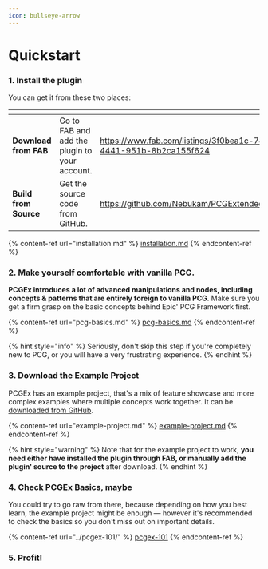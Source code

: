 ```yaml
---
icon: bullseye-arrow
---
```


# Quickstart

### 1. Install the plugin

You can get it from these two places:

<table data-card-size="large" data-view="cards"><thead><tr><th></th><th></th><th data-hidden data-card-target data-type="content-ref"></th><th data-hidden data-card-cover data-type="files"></th></tr></thead><tbody><tr><td><strong>Download from FAB</strong></td><td>Go to FAB and add the plugin to your account.</td><td><a href="https://www.fab.com/listings/3f0bea1c-7406-4441-951b-8b2ca155f624">https://www.fab.com/listings/3f0bea1c-7406-4441-951b-8b2ca155f624</a></td><td><a href="../../.gitbook/assets/FAB.jpg">FAB.jpg</a></td></tr><tr><td><strong>Build from Source</strong></td><td>Get the source code from GitHub.</td><td><a href="https://github.com/Nebukam/PCGExtendedToolkit">https://github.com/Nebukam/PCGExtendedToolkit</a></td><td><a href="../../.gitbook/assets/GIT.jpg">GIT.jpg</a></td></tr></tbody></table>

{% content-ref url="installation.md" %}
[installation.md](installation.md)
{% endcontent-ref %}

### 2. Make yourself comfortable with vanilla PCG.

**PCGEx introduces a lot of advanced manipulations and nodes, including concepts & patterns that are entirely foreign to vanilla PCG**. Make sure you get a firm grasp on the basic concepts behind Epic' PCG Framework first.

{% content-ref url="pcg-basics.md" %}
[pcg-basics.md](pcg-basics.md)
{% endcontent-ref %}

{% hint style="info" %}
Seriously, don't skip this step if you're completely new to PCG, or you will have a very frustrating experience.
{% endhint %}

### 3. Download the Example Project

PCGEx has an example project, that's a mix of feature showcase and more complex examples where multiple concepts work together. It can be [downloaded from GitHub](https://github.com/Nebukam/PCGExExampleProject).

{% content-ref url="example-project.md" %}
[example-project.md](example-project.md)
{% endcontent-ref %}

{% hint style="warning" %}
Note that for the example project to work, **you need either have installed the plugin through FAB, or manually add the plugin' source to the project** after download.
{% endhint %}

### 4. Check PCGEx Basics, maybe

You could try to go raw from there, because depending on how you best learn, the example project might be enough — however it's recommended to check the basics so you don't miss out on important details.

{% content-ref url="../pcgex-101/" %}
[pcgex-101](../pcgex-101/)
{% endcontent-ref %}



### 5. Profit!

